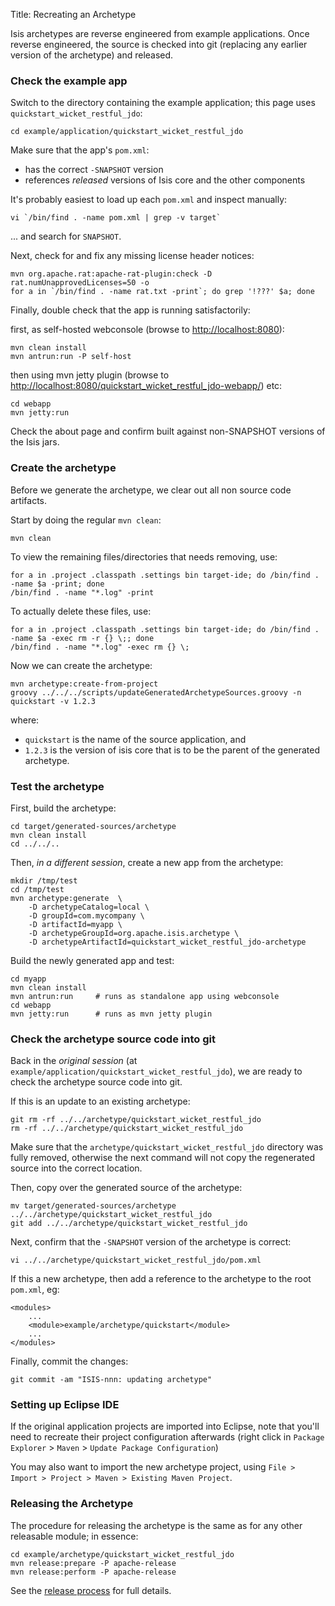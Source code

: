 Title: Recreating an Archetype

Isis archetypes are reverse engineered from example applications.  Once reverse engineered, the source is checked into git (replacing any earlier version of the archetype) and released.

### Check the example app

Switch to the directory containing the example application; this page uses `quickstart_wicket_restful_jdo`:

    cd example/application/quickstart_wicket_restful_jdo

Make sure that the app's `pom.xml`:

- has the correct `-SNAPSHOT` version
- references *released* versions of Isis core and the other components

It's probably easiest to load up each `pom.xml` and inspect manually:

    vi `/bin/find . -name pom.xml | grep -v target`

... and search for `SNAPSHOT`.


Next, check for and fix any missing license header notices:

    mvn org.apache.rat:apache-rat-plugin:check -D rat.numUnapprovedLicenses=50 -o
    for a in `/bin/find . -name rat.txt -print`; do grep '!???' $a; done

Finally, double check that the app is running satisfactorily:

first, as self-hosted webconsole (browse to [http://localhost:8080](http://localhost:8080)):
  
    mvn clean install
    mvn antrun:run -P self-host

then using mvn jetty plugin (browse to [http://localhost:8080/quickstart_wicket_restful_jdo-webapp/](http://localhost:8080/quickstart_wicket_restful_jdo-webapp/)) etc:

    cd webapp
    mvn jetty:run     
    
Check the about page and confirm built against non-SNAPSHOT versions of the Isis jars.

### Create the archetype

Before we generate the archetype, we clear out all non source code artifacts.

Start by doing the regular `mvn clean`:

    mvn clean

To view the remaining files/directories that needs removing, use:

    for a in .project .classpath .settings bin target-ide; do /bin/find . -name $a -print; done
    /bin/find . -name "*.log" -print

To actually delete these files, use:

    for a in .project .classpath .settings bin target-ide; do /bin/find . -name $a -exec rm -r {} \;; done
    /bin/find . -name "*.log" -exec rm {} \;

Now we can create the archetype:

    mvn archetype:create-from-project
    groovy ../../../scripts/updateGeneratedArchetypeSources.groovy -n quickstart -v 1.2.3

where:

- `quickstart` is the name of the source application, and 
- `1.2.3` is the version of isis core that is to be the parent of the generated archetype.

### Test the archetype

First, build the archetype:

    cd target/generated-sources/archetype
    mvn clean install
    cd ../../..

Then, *in a different session*, create a new app from the archetype:

    mkdir /tmp/test
    cd /tmp/test
    mvn archetype:generate  \
        -D archetypeCatalog=local \
        -D groupId=com.mycompany \
        -D artifactId=myapp \
        -D archetypeGroupId=org.apache.isis.archetype \
        -D archetypeArtifactId=quickstart_wicket_restful_jdo-archetype

Build the newly generated app and test:

    cd myapp
    mvn clean install
    mvn antrun:run     # runs as standalone app using webconsole
    cd webapp
    mvn jetty:run      # runs as mvn jetty plugin

### Check the archetype source code into git

Back in the *original session* (at `example/application/quickstart_wicket_restful_jdo`), we are ready to check the archetype source code into git.

If this is an update to an existing archetype:

    git rm -rf ../../archetype/quickstart_wicket_restful_jdo
    rm -rf ../../archetype/quickstart_wicket_restful_jdo

Make sure that the `archetype/quickstart_wicket_restful_jdo` directory was fully removed, otherwise the next command will not copy the regenerated source into the correct location.

Then, copy over the generated source of the archetype:

    mv target/generated-sources/archetype ../../archetype/quickstart_wicket_restful_jdo
    git add ../../archetype/quickstart_wicket_restful_jdo

Next, confirm that the `-SNAPSHOT` version of the archetype is correct:

    vi ../../archetype/quickstart_wicket_restful_jdo/pom.xml

If this a new archetype, then add a reference to the archetype to the root `pom.xml`, eg:

    <modules>
        ...
        <module>example/archetype/quickstart</module>
        ...
    </modules>

Finally, commit the changes:

    git commit -am "ISIS-nnn: updating archetype"

### Setting up Eclipse IDE

If the original application projects are imported into Eclipse, note that you'll need to recreate their project configuration afterwards (right click in `Package Explorer` > `Maven` > `Update Package Configuration`)

You may also want to import the new archetype project, using `File > Import > Project > Maven > Existing Maven Project`.


### Releasing the Archetype

The procedure for releasing the archetype is the same as for any other releasable module; in essence:

    cd example/archetype/quickstart_wicket_restful_jdo
    mvn release:prepare -P apache-release
    mvn release:perform -P apache-release

See the [release process](release-process.html) for full details.
